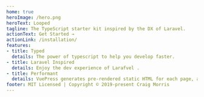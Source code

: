 ```yaml
---
home: true
heroImage: /hero.png
heroText: Looped
tagline: The TypeScript starter kit inspired by the DX of Laravel. 
actionText: Get Started →
actionLink: /installation/
features:
- title: Typed
  details: The power of typescript to help you develop faster.
- title: Laravel Inspired
  details: Enjoy the dev experience of Larafvel .
- title: Performant
  details: VuePress generates pre-rendered static HTML for each page, and runs as an SPA once a page is loaded.
footer: MIT Licensed | Copyright © 2019-present Craig Morris
---
```

